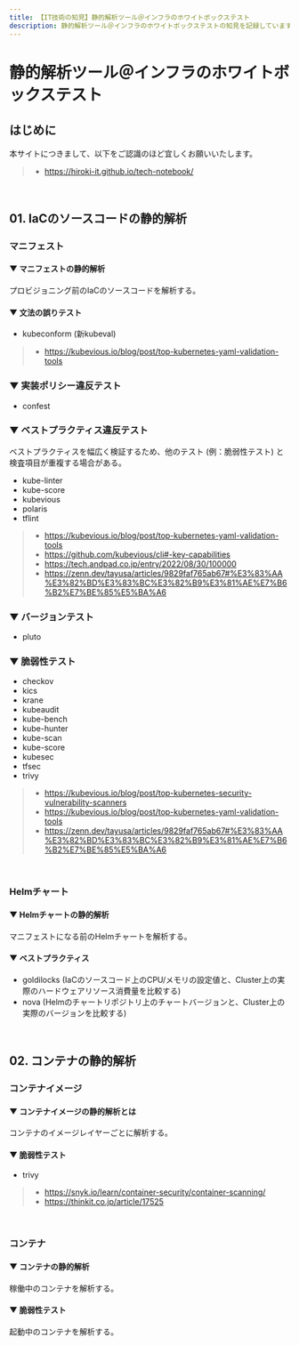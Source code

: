 ```yaml
---
title: 【IT技術の知見】静的解析ツール＠インフラのホワイトボックステスト
description: 静的解析ツール＠インフラのホワイトボックステストの知見を記録しています。
---
```


# 静的解析ツール＠インフラのホワイトボックステスト

## はじめに

本サイトにつきまして、以下をご認識のほど宜しくお願いいたします。

> - https://hiroki-it.github.io/tech-notebook/

<br>

## 01. IaCのソースコードの静的解析

### マニフェスト

#### ▼ マニフェストの静的解析

プロビジョニング前のIaCのソースコードを解析する。

#### ▼ 文法の誤りテスト

- kubeconform (新kubeval)

> - https://kubevious.io/blog/post/top-kubernetes-yaml-validation-tools

### ▼ 実装ポリシー違反テスト

- confest

### ▼ ベストプラクティス違反テスト

ベストプラクティスを幅広く検証するため、他のテスト (例：脆弱性テスト) と検査項目が重複する場合がある。

- kube-linter
- kube-score
- kubevious
- polaris
- tflint

> - https://kubevious.io/blog/post/top-kubernetes-yaml-validation-tools
> - https://github.com/kubevious/cli#-key-capabilities
> - https://tech.andpad.co.jp/entry/2022/08/30/100000
> - https://zenn.dev/tayusa/articles/9829faf765ab67#%E3%83%AA%E3%82%BD%E3%83%BC%E3%82%B9%E3%81%AE%E7%B6%B2%E7%BE%85%E5%BA%A6

### ▼ バージョンテスト

- pluto

### ▼ 脆弱性テスト

- checkov
- kics
- krane
- kubeaudit
- kube-bench
- kube-hunter
- kube-scan
- kube-score
- kubesec
- tfsec
- trivy

> - https://kubevious.io/blog/post/top-kubernetes-security-vulnerability-scanners
> - https://kubevious.io/blog/post/top-kubernetes-yaml-validation-tools
> - https://zenn.dev/tayusa/articles/9829faf765ab67#%E3%83%AA%E3%82%BD%E3%83%BC%E3%82%B9%E3%81%AE%E7%B6%B2%E7%BE%85%E5%BA%A6

<br>

### Helmチャート

#### ▼ Helmチャートの静的解析

マニフェストになる前のHelmチャートを解析する。

#### ▼ ベストプラクティス

- goldilocks (IaCのソースコード上のCPU/メモリの設定値と、Cluster上の実際のハードウェアリソース消費量を比較する)
- nova (Helmのチャートリポジトリ上のチャートバージョンと、Cluster上の実際のバージョンを比較する)

<br>

## 02. コンテナの静的解析

### コンテナイメージ

#### ▼ コンテナイメージの静的解析とは

コンテナのイメージレイヤーごとに解析する。

#### ▼ 脆弱性テスト

- trivy

> - https://snyk.io/learn/container-security/container-scanning/
> - https://thinkit.co.jp/article/17525

<br>

### コンテナ

#### ▼ コンテナの静的解析

稼働中のコンテナを解析する。

#### ▼ 脆弱性テスト

起動中のコンテナを解析する。

<br>
